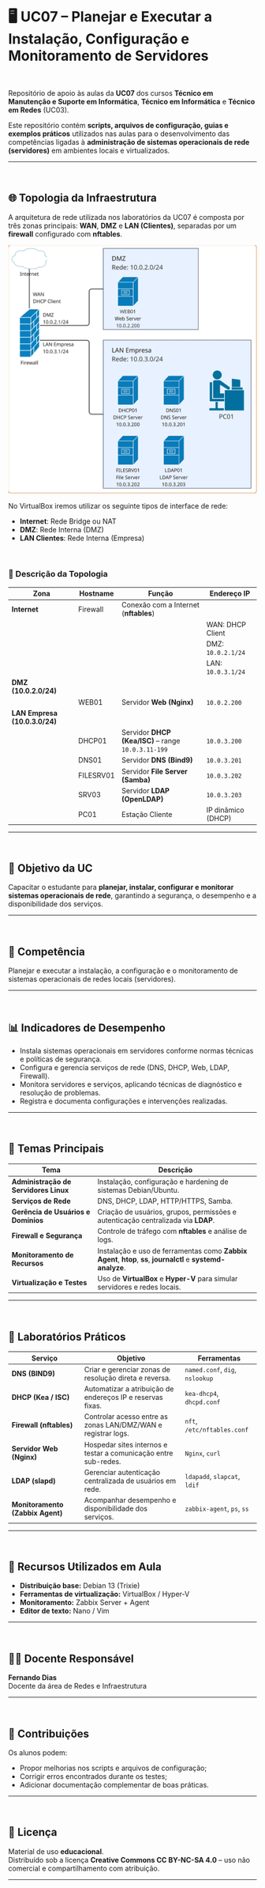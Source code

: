 # 🖥️ UC07 – Planejar e Executar a Instalação, Configuração e Monitoramento de Servidores

<br/>

Repositório de apoio às aulas da **UC07** dos cursos **Técnico em Manutenção e Suporte em Informática**, **Técnico em Informática** e **Técnico em Redes** (UC03).  

Este repositório contém **scripts, arquivos de configuração, guias e exemplos práticos** utilizados nas aulas para o desenvolvimento das competências ligadas à **administração de sistemas operacionais de rede (servidores)** em ambientes locais e virtualizados.

---

<br/>

## 🌐 Topologia da Infraestrutura

A arquitetura de rede utilizada nos laboratórios da UC07 é composta por três zonas principais: **WAN**, **DMZ** e **LAN (Clientes)**, separadas por um **firewall** configurado com **nftables**.

![Infraestrutura de Rede](diag_rede_linux.jpg)

No VirtualBox iremos utilizar os seguinte tipos de interface de rede:
  
- **Internet**: Rede Bridge ou NAT
- **DMZ**: Rede Interna (DMZ)
- **LAN Clientes**: Rede Interna (Empresa)

<br/>

### 🔹 Descrição da Topologia

| Zona | Hostname | Função | Endereço IP |
|------|--------------|--------|-------------|
| **Internet** | Firewall | Conexão com a Internet (**nftables**) | |
| | | | WAN: DHCP Client |
| | | | DMZ: `10.0.2.1/24` |
| | | | LAN: `10.0.3.1/24` |
| **DMZ (10.0.2.0/24)** | | |  |
| | WEB01 | Servidor **Web (Nginx)** | `10.0.2.200` |
| **LAN Empresa (10.0.3.0/24)** | | | |
| | DHCP01 | Servidor **DHCP (Kea/ISC)** – range `10.0.3.11-199` | `10.0.3.200` |
| | DNS01 | Servidor **DNS (Bind9)** | `10.0.3.201` |
| | FILESRV01 | Servidor **File Server (Samba)** | `10.0.3.202` |
| | SRV03 | Servidor **LDAP (OpenLDAP)** | `10.0.3.203` |
| | PC01 | Estação Cliente | IP dinâmico (DHCP) |

---

<br/>

## 🎯 Objetivo da UC 
Capacitar o estudante para **planejar, instalar, configurar e monitorar sistemas operacionais de rede**, garantindo a segurança, o desempenho e a disponibilidade dos serviços.

---

<br/>

## 🧩 Competência
Planejar e executar a instalação, a configuração e o monitoramento de sistemas operacionais de redes locais (servidores).

---

<br/>

## 📊 Indicadores de Desempenho
- Instala sistemas operacionais em servidores conforme normas técnicas e políticas de segurança.  
- Configura e gerencia serviços de rede (DNS, DHCP, Web, LDAP, Firewall).  
- Monitora servidores e serviços, aplicando técnicas de diagnóstico e resolução de problemas.  
- Registra e documenta configurações e intervenções realizadas.  

---

<br/>

## 🧠 Temas Principais

| Tema | Descrição |
|------|------------|
| **Administração de Servidores Linux** | Instalação, configuração e hardening de sistemas Debian/Ubuntu. |
| **Serviços de Rede** | DNS, DHCP, LDAP, HTTP/HTTPS, Samba. |
| **Gerência de Usuários e Domínios** | Criação de usuários, grupos, permissões e autenticação centralizada via **LDAP**. |
| **Firewall e Segurança** | Controle de tráfego com **nftables** e análise de logs. |
| **Monitoramento de Recursos** | Instalação e uso de ferramentas como **Zabbix Agent**, **htop**, **ss**, **journalctl** e **systemd-analyze**. |
| **Virtualização e Testes** | Uso de **VirtualBox** e **Hyper-V** para simular servidores e redes locais. |

---

<br/>

## 🧪 Laboratórios Práticos

| Serviço | Objetivo | Ferramentas |
|----------|-----------|-------------|
| **DNS (BIND9)** | Criar e gerenciar zonas de resolução direta e reversa. | `named.conf`, `dig`, `nslookup` |
| **DHCP (Kea / ISC)** | Automatizar a atribuição de endereços IP e reservas fixas. | `kea-dhcp4`, `dhcpd.conf` |
| **Firewall (nftables)** | Controlar acesso entre as zonas LAN/DMZ/WAN e registrar logs. | `nft`, `/etc/nftables.conf` |
| **Servidor Web (Nginx)** | Hospedar sites internos e testar a comunicação entre sub-redes. | `Nginx`, `curl` |
| **LDAP (slapd)** | Gerenciar autenticação centralizada de usuários em rede. | `ldapadd`, `slapcat`, `ldif` |
| **Monitoramento (Zabbix Agent)** | Acompanhar desempenho e disponibilidade dos serviços. | `zabbix-agent`, `ps`, `ss` |

---

<br/>

## 🧾 Recursos Utilizados em Aula
- **Distribuição base:** Debian 13 (Trixie)  
- **Ferramentas de virtualização:** VirtualBox / Hyper-V  
- **Monitoramento:** Zabbix Server + Agent  
- **Editor de texto:** Nano / Vim  

---

<br/>

## 👨‍🏫 Docente Responsável
**Fernando Dias**  
Docente da área de Redes e Infraestrutura

---

<br/>

## 🤝 Contribuições
Os alunos podem:
- Propor melhorias nos scripts e arquivos de configuração;  
- Corrigir erros encontrados durante os testes;  
- Adicionar documentação complementar de boas práticas.  

---

<br/>

## 🏁 Licença
Material de uso **educacional**.  
Distribuído sob a licença **Creative Commons CC BY-NC-SA 4.0** – uso não comercial e compartilhamento com atribuição.

---
